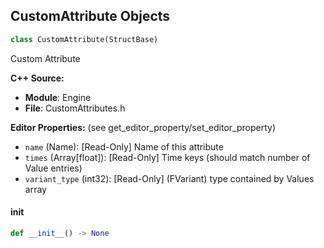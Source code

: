 ## CustomAttribute Objects

```python
class CustomAttribute(StructBase)
```

Custom Attribute

**C++ Source:**

- **Module**: Engine
- **File**: CustomAttributes.h

**Editor Properties:** (see get_editor_property/set_editor_property)

- ``name`` (Name):  [Read-Only] Name of this attribute
- ``times`` (Array[float]):  [Read-Only] Time keys (should match number of Value entries)
- ``variant_type`` (int32):  [Read-Only] (FVariant) type contained by Values array

<a id="unreal.CustomAttribute.__init__"></a>

#### __init__

```python
def __init__() -> None
```

<a id="unreal.ConstraintProfileProperties"></a>